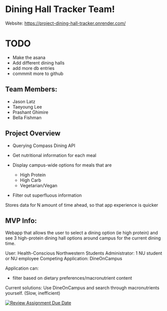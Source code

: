 # Dining Hall Tracker Team!
Website: https://project-dining-hall-tracker.onrender.com/

# TODO

- Make the asana
- Add different dining halls
- add more db entries
- commmit more to github





## Team Members: 
- Jason Latz
- Taeyoung Lee
- Prashant Ghimire
- Bella Fishman


## Project Overview
- Querying Compass Dining API
- Get nutritional information for each meal
- Display campus-wide options for meals that are
  - High Protein
  - High Carb
  - Vegetarian/Vegan
 
- Filter out superfluous information

Stores data for N amount of time ahead, so that app experience is quicker


## MVP Info: 
Webapp that allows the user to select a dining option (ie high protein) and see 3 high-protein dining hall options around campus for the current dining time.

User: Health-Conscious Northwestern Students
Administrator: 1 NU student or NU employee
Competing Application: DineOnCampus

Application can:
- filter based on dietary preferences/macronutrient content

Current solutions: Use DineOnCampus and search through macronutrients yourself. (Slow, inefficient)

[![Review Assignment Due Date](https://classroom.github.com/assets/deadline-readme-button-22041afd0340ce965d47ae6ef1cefeee28c7c493a6346c4f15d667ab976d596c.svg)](https://classroom.github.com/a/DBaAVOQl)
